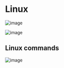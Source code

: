 # **Linux**
![image](https://res.cloudinary.com/www-awdiz-in/image/upload/v1656158806/linux/linux-architecture.png)

![image](https://lh3.googleusercontent.com/aQVXstfp5zMtgmCsOxhnyz0jS-pKHAfUpB4mdWN4XKkBAObwsbEIu-w6qYpsCxuyuvtcNlUjZ9DXKzcFEImBkNWlugAAZUg_w_Ua5fMxpr8ZZ4TKdmIwWgXqVNkgsu0EJ2hfRF7MMmtoVM1VVGNspCGt1IQik2p6BmrYikkDldYsPFl91IE6vhIL3w)

## Linux commands
![image](https://cdn.hashnode.com/res/hashnode/image/upload/v1678559818323/dda35682-419e-4fa6-b33c-2d59a4b47167.png)

